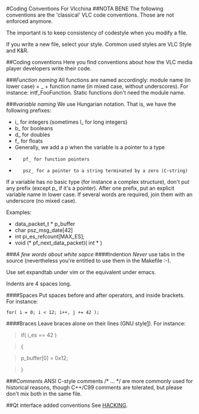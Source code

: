 #Coding Conventions For Vlcchina
##NOTA BENE
The following conventions are the 'classical' VLC code conventions. Those are not enforced anymore.

The important is to keep consistency of codestyle when you modify a file.

If you write a new file, select your style. Common used styles are VLC Style and K&R. 

##Coding conventions
Here you find conventions about how the VLC media player developers write their code. 

###*Function naming*
All functions are named accordingly: module name (in lower case) + _ + function name (in mixed case, without underscores). For instance: intf_FooFunction. Static functions don't need the module name. 

###*variable naming*
We use Hungarian notation. That is, we have the following prefixes:

*    i_ for integers (sometimes l_ for long integers)
*    b_ for booleans
*    d_ for doubles
*    f_ for floats
*    Generally, we add a p when the variable is a pointer to a type
*        pf_ for function pointers
*        psz_ for a pointer to a string terminated by a zero (C-string) 

If a variable has no basic type (for instance a complex structure), don't put any prefix (except p_ if it's a pointer). After one prefix, put an explicit variable name in lower case. If several words are required, join them with an underscore (no mixed case).

Examples:

*    data_packet_t * p_buffer
*    char psz_msg_date[42]
*    int pi_es_refcount[MAX_ES];
*    void (* pf_next_data_packet)( int * ) 

###*A few words about white sapce*
####Indention
*Never* use tabs in the source (nevertheless you're entitled to use them in the Makefile :-).

Use set expandtab under vim or the equivalent under emacs.

Indents are 4 spaces long. 

####Spaces
Put spaces before and after operators, and inside brackets. For instance: 

`for( i = 0; i < 12; i++, j += 42 );`

####Braces
Leave braces alone on their lines (GNU style[1](http://www.gnu.org/prep/standards/standards.html)). For instance: 

>if( i_es == 42 )

>{

>   p_buffer[0] = 0x12;

>}

###*Comments*
ANSI C-style comments /* ... */ are more commonly used for historical reasons, though C++/C99 comments are tolerated, but please don't mix both in the same file. 

##Qt interface added conventions
    See [HACKING](http://git.videolan.org/?p=vlc.git;a=blob;f=modules/gui/qt4/HACKING).


